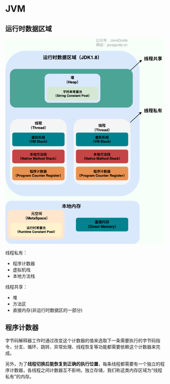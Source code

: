 # JVM

## 运行时数据区域

![java-runtime-data-areas-jdk1.8](https://raw.githubusercontent.com/Moriic/picture/main/image/1712551790_0.png)

线程私有：

- 程序计数器
- 虚拟机栈
- 本地方法栈

线程共享：

- 堆
- 方法区
- 直接内存(非运行时数据区的一部分)

## 程序计数器

字节码解释器工作时通过改变这个计数器的值来选取下一条需要执行的字节码指令，分支、循环、跳转、异常处理、线程恢复等功能都需要依赖这个计数器来完成。

另外，为了**线程切换后能恢复到正确的执行位置**，每条线程都需要有一个独立的程序计数器，各线程之间计数器互不影响，独立存储，我们称这类内存区域为“线程私有”的内存。
